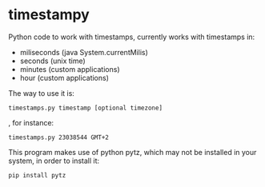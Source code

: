 timestampy
==========

Python code to work with timestamps, currently works with timestamps in:
- miliseconds (java System.currentMilis)
- seconds (unix time)
- minutes (custom applications)
- hour (custom applications)

The way to use it is:
```
timestamps.py timestamp [optional timezone]
```
, for instance:
```
timestamps.py 23038544 GMT+2
```

This program makes use of python pytz, which may not be installed in your system, in order to install it:
```
pip install pytz
```
